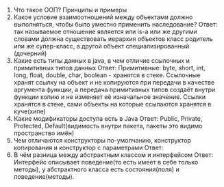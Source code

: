 1. Что такое ООП? Принципы и примеры
2. Какое условие взаимоотношений между объектами должно выполняться, чтобы было уместно применить наследование?
	Ответ: так называемое отношение является или is-a или же другими словами должна существовать иерархия объектов класс родитель или же супер-класс, а другой объект специализированный (дочерний)  
3. Какие есть типы данных в java, в чем отличие ссылочных и примитивных типов данных
	Ответ: Примитивные: byte, short, int, long, float, double, char, boolean - хранятся в стеке. Ссылочные хранят ссылку на объект и не копируются при передачи в качестве аргумента функции, а передача примитивных типов создаёт внутри функции копию и не изменяет её изначальное значение. Ссылки хранятся в стеке, сами объекты на которые ссылаются хранятся в куче(хипе)  
4. Какие модификаторы доступа есть в Java
	Ответ: Public, Private, Protected, Default(видимость внутри пакета, пакеты это видимо пространство имён)
5. Чем отличаются конструкторы по-умолчанию, конструктор копирования и конструктор с параметрами
	Ответ: 
6. В чём разница между абстрактным классом и интерфейсом
	Ответ: Интерфейс описывает поведение(то есть имеет в себе только методы), у абстрактного класса есть состояния(поля) и поведение(методы). 